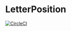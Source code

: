 # LetterPosition

[![CircleCI](https://circleci.com/gh/ashB100/letter-position-game.svg?style=svg)](https://circleci.com/gh/ashB100/letter-position-game)
